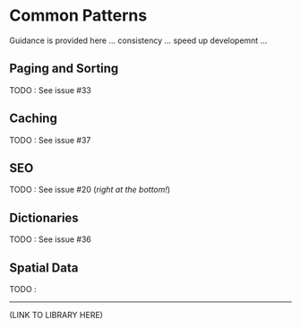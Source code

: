 # Common Patterns

Guidance is provided here ... consistency ... speed up developemnt ...

## Paging and Sorting

TODO : See issue #33

## Caching

TODO : See issue #37

## SEO

TODO : See issue #20 (*right at the bottom!*)

## Dictionaries 

TODO : See issue #36

## Spatial Data

TODO : 

---

(LINK TO LIBRARY HERE)